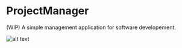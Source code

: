 # ProjectManager
(WIP) A simple management application for software developement.

![alt text](https://i.imgur.com/N5F8Grh.png)
